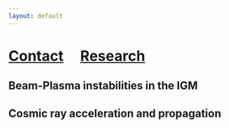 ```yaml
---
layout: default
---
```

# [Contact](./index.html)  &nbsp; &nbsp;  [Research](./Research.html)


## Beam-Plasma instabilities in the IGM 



## Cosmic ray acceleration and propagation


